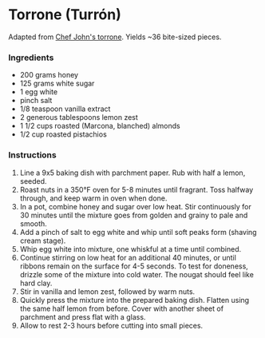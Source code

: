 # Torrone (Turrón)

Adapted from [Chef John's torrone](http://foodwishes.blogspot.com/2016/02/torrone-italian-nut-nougat-confection.html). Yields ~36 bite-sized pieces.

### Ingredients

- 200 grams honey
- 125 grams white sugar
- 1 egg white
- pinch salt
- 1/8 teaspoon vanilla extract
- 2 generous tablespoons lemon zest
- 1 1/2 cups roasted (Marcona, blanched) almonds
- 1/2 cup roasted pistachios

### Instructions

1. Line a 9x5 baking dish with parchment paper. Rub with half a lemon, seeded.
2. Roast nuts in a 350&deg;F oven for 5-8 minutes until fragrant. Toss halfway through, and keep warm in oven when done.
3. In a pot, combine honey and sugar over low heat. Stir continuously for 30 minutes until the mixture goes from golden and grainy to pale and smooth.
4. Add a pinch of salt to egg white and whip until soft peaks form (shaving cream stage).
5. Whip egg white into mixture, one whiskful at a time until combined.
6. Continue stirring on low heat for an additional 40 minutes, or until ribbons remain on the surface for 4-5 seconds. To test for doneness, drizzle some of the mixture into cold water. The nougat should feel like hard clay.
7. Stir in vanilla and lemon zest, followed by warm nuts.
8. Quickly press the mixture into the prepared baking dish. Flatten using the same half lemon from before. Cover with another sheet of parchment and press flat with a glass.
9. Allow to rest 2-3 hours before cutting into small pieces.
